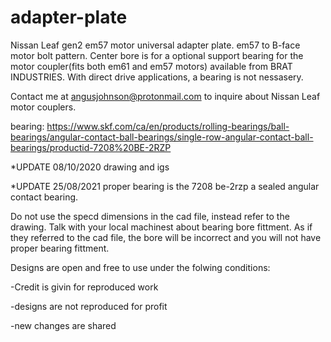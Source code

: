 # adapter-plate

Nissan Leaf gen2 em57 motor universal adapter plate. em57 to B-face motor bolt pattern.  Center bore is for a optional support bearing for the motor coupler(fits both em61 and em57 motors) available from BRAT INDUSTRIES. With direct drive applications, a bearing is not nessasery.

Contact me at angusjohnson@protonmail.com to inquire about Nissan Leaf motor couplers.


bearing: https://www.skf.com/ca/en/products/rolling-bearings/ball-bearings/angular-contact-ball-bearings/single-row-angular-contact-ball-bearings/productid-7208%20BE-2RZP

*UPDATE 08/10/2020 drawing and igs

*UPDATE 25/08/2021 proper bearing is the 7208 be-2rzp a sealed angular contact bearing.
 
Do not use the specd dimensions in the cad file, instead refer to the drawing. Talk with your local machinest about bearing bore fittment. As if they referred to the cad file, the bore will be incorrect and you will not have proper bearing fittment.




Designs are open and free to use under the folwing conditions:

-Credit is givin for reproduced work

-designs are not reproduced for profit

-new changes are shared
